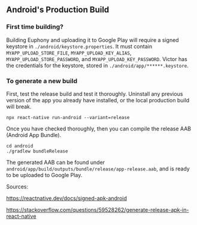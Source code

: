 ## Android's Production Build
### First time building?
Building Euphony and uploading it to Google Play will require a signed keystore in `./android/keystore.properties`. It must contain `MYAPP_UPLOAD_STORE_FILE`, `MYAPP_UPLOAD_KEY_ALIAS`, `MYAPP_UPLOAD_STORE_PASSWORD`, and `MYAPP_UPLOAD_KEY_PASSWORD`. Victor has the credentials for the keystore, stored in `./android/app/******.keystore`.

### To generate a new build
First, test the release build and test it thoroughly. Uninstall any previous version of the app you already have installed, or the local production build will break.
```
npx react-native run-android --variant=release
```

Once you have checked thoroughly, then you can compile the release AAB (Android App Bundle).
```
cd android
./gradlew bundleRelease
```

The generated AAB can be found under `android/app/build/outputs/bundle/release/app-release.aab`, and is ready to be uploaded to Google Play.



Sources:

https://reactnative.dev/docs/signed-apk-android

https://stackoverflow.com/questions/59528262/generate-release-apk-in-react-native 